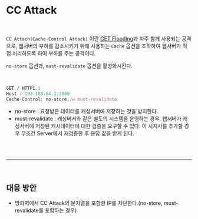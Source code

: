 # CC Attack

<br>

`CC Attach(Cache-Control Attack)` 이란 [GET Flooding](HTTP%20GET%20Flooding.md)과 자주 함께 사용되는 공격으로, 웹서버의 부하를 감소시키기 위해 사용하는 `Cache` 옵션을 조작하여 웹서버가 직접 처리하도록 하여 부하를 주는 공격이다.

 `no-store` 옵션과, `must-revalidate` 옵션을 활성화시킨다.

<br>

```jsx
GET / HTTP1.1
Host : 192.168.64.1:3000
Cache-Control: no-store,/w must-revalidate
```

- no-store :  요청받은 데이터를 캐싱서버에 저장하는 것을 방지한다.
- must-revalidate : 캐싱버서와 같은 별도의 시스템을 운영하는 경우, 웹서버가 캐싱서버에 저장된 캐시데이터에 대한 검증을 요구할 수 있다. 이 시지사를 추가할 경우 무조건 Server에서 재검증한 후 응답 값을 받게 된다.

<br><br>

---

<br>

## 대응 방안

- 방화벽에서 CC Attack의 문자열을 포함한 IP를 차단한다.(no-store, must-revalidate를 포함하는 경우)